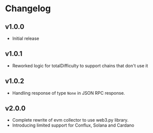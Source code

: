 # Changelog

## v1.0.0
- Initial release

## v1.0.1
- Reworked logic for totalDifficulty to support chains that don't use it

## v1.0.2
- Handling response of type `None` in JSON RPC response.

## v2.0.0
- Complete rewrite of evm collector to use web3.py library.
- Introducing limited support for Conflux, Solana and Cardano